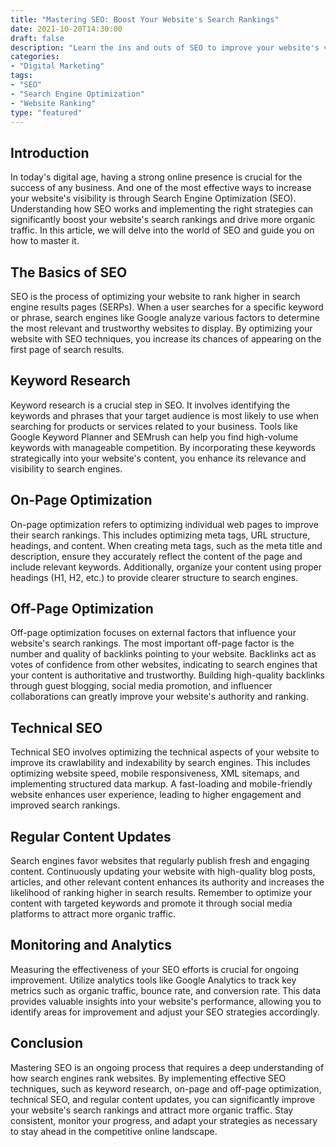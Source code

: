 ```yaml
---
title: "Mastering SEO: Boost Your Website's Search Rankings"
date: 2021-10-20T14:30:00
draft: false
description: "Learn the ins and outs of SEO to improve your website's visibility on search engines."
categories:
- "Digital Marketing"
tags:
- "SEO"
- "Search Engine Optimization"
- "Website Ranking"
type: "featured"
---
```


## Introduction

In today's digital age, having a strong online presence is crucial for the success of any business. And one of the most effective ways to increase your website's visibility is through Search Engine Optimization (SEO). Understanding how SEO works and implementing the right strategies can significantly boost your website's search rankings and drive more organic traffic. In this article, we will delve into the world of SEO and guide you on how to master it.

## The Basics of SEO

SEO is the process of optimizing your website to rank higher in search engine results pages (SERPs). When a user searches for a specific keyword or phrase, search engines like Google analyze various factors to determine the most relevant and trustworthy websites to display. By optimizing your website with SEO techniques, you increase its chances of appearing on the first page of search results.

## Keyword Research

Keyword research is a crucial step in SEO. It involves identifying the keywords and phrases that your target audience is most likely to use when searching for products or services related to your business. Tools like Google Keyword Planner and SEMrush can help you find high-volume keywords with manageable competition. By incorporating these keywords strategically into your website's content, you enhance its relevance and visibility to search engines.

## On-Page Optimization

On-page optimization refers to optimizing individual web pages to improve their search rankings. This includes optimizing meta tags, URL structure, headings, and content. When creating meta tags, such as the meta title and description, ensure they accurately reflect the content of the page and include relevant keywords. Additionally, organize your content using proper headings (H1, H2, etc.) to provide clearer structure to search engines.

## Off-Page Optimization

Off-page optimization focuses on external factors that influence your website's search rankings. The most important off-page factor is the number and quality of backlinks pointing to your website. Backlinks act as votes of confidence from other websites, indicating to search engines that your content is authoritative and trustworthy. Building high-quality backlinks through guest blogging, social media promotion, and influencer collaborations can greatly improve your website's authority and ranking.

## Technical SEO

Technical SEO involves optimizing the technical aspects of your website to improve its crawlability and indexability by search engines. This includes optimizing website speed, mobile responsiveness, XML sitemaps, and implementing structured data markup. A fast-loading and mobile-friendly website enhances user experience, leading to higher engagement and improved search rankings.

## Regular Content Updates

Search engines favor websites that regularly publish fresh and engaging content. Continuously updating your website with high-quality blog posts, articles, and other relevant content enhances its authority and increases the likelihood of ranking higher in search results. Remember to optimize your content with targeted keywords and promote it through social media platforms to attract more organic traffic.

## Monitoring and Analytics

Measuring the effectiveness of your SEO efforts is crucial for ongoing improvement. Utilize analytics tools like Google Analytics to track key metrics such as organic traffic, bounce rate, and conversion rate. This data provides valuable insights into your website's performance, allowing you to identify areas for improvement and adjust your SEO strategies accordingly.

## Conclusion

Mastering SEO is an ongoing process that requires a deep understanding of how search engines rank websites. By implementing effective SEO techniques, such as keyword research, on-page and off-page optimization, technical SEO, and regular content updates, you can significantly improve your website's search rankings and attract more organic traffic. Stay consistent, monitor your progress, and adapt your strategies as necessary to stay ahead in the competitive online landscape.
